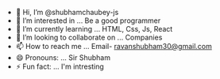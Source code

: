 - 👋 Hi, I’m @shubhamchaubey-js
- 👀 I’m interested in ... Be a good programmer
- 🌱 I’m currently learning ... HTML, Css, Js, React
- 💞️ I’m looking to collaborate on ... Companies
- 📫 How to reach me ... Email- ravanshubham30@gmail.com
- 😄 Pronouns: ... Sir Shubham
- ⚡ Fun fact: ... I'm intresting

<!---
shubhamchaubey-js/shubhamchaubey-js is a ✨ special ✨ repository because its `README.md` (this file) appears on your GitHub profile.
You can click the Preview link to take a look at your changes.
--->
